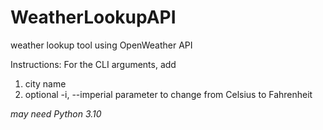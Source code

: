 # WeatherLookupAPI
weather lookup tool using OpenWeather API

Instructions:
For the CLI arguments, add 
1. city name
2. optional -i, --imperial parameter to change from Celsius to Fahrenheit

*may need Python 3.10*

